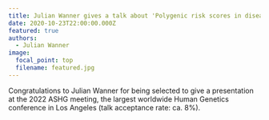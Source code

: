 ```yaml
---
title: Julian Wanner gives a talk about 'Polygenic risk scores in disease prognosis'
date: 2020-10-23T22:00:00.000Z
featured: true
authors:
  - Julian Wanner
image:
  focal_point: top
  filename: featured.jpg
---
```

Congratulations to Julian Wanner for being selected to give a presentation at the 2022 ASHG meeting, the largest worldwide Human Genetics conference in Los Angeles (talk acceptance rate: ca. 8%).